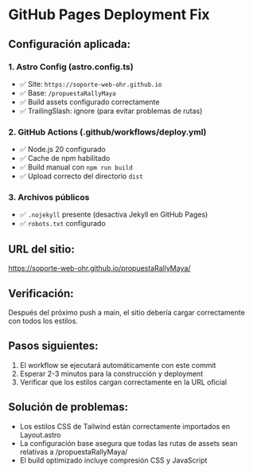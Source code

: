 # GitHub Pages Deployment Fix

## Configuración aplicada:

### 1. Astro Config (astro.config.ts)
- ✅ Site: `https://soporte-web-ohr.github.io`
- ✅ Base: `/propuestaRallyMaya`
- ✅ Build assets configurado correctamente
- ✅ TrailingSlash: ignore (para evitar problemas de rutas)

### 2. GitHub Actions (.github/workflows/deploy.yml)
- ✅ Node.js 20 configurado
- ✅ Cache de npm habilitado
- ✅ Build manual con `npm run build`
- ✅ Upload correcto del directorio `dist`

### 3. Archivos públicos
- ✅ `.nojekyll` presente (desactiva Jekyll en GitHub Pages)
- ✅ `robots.txt` configurado

## URL del sitio:
https://soporte-web-ohr.github.io/propuestaRallyMaya/

## Verificación:
Después del próximo push a main, el sitio debería cargar correctamente con todos los estilos.

## Pasos siguientes:
1. El workflow se ejecutará automáticamente con este commit
2. Esperar 2-3 minutos para la construcción y deployment
3. Verificar que los estilos cargan correctamente en la URL oficial

## Solución de problemas:
- Los estilos CSS de Tailwind están correctamente importados en Layout.astro
- La configuración base asegura que todas las rutas de assets sean relativas a /propuestaRallyMaya/
- El build optimizado incluye compresión CSS y JavaScript
